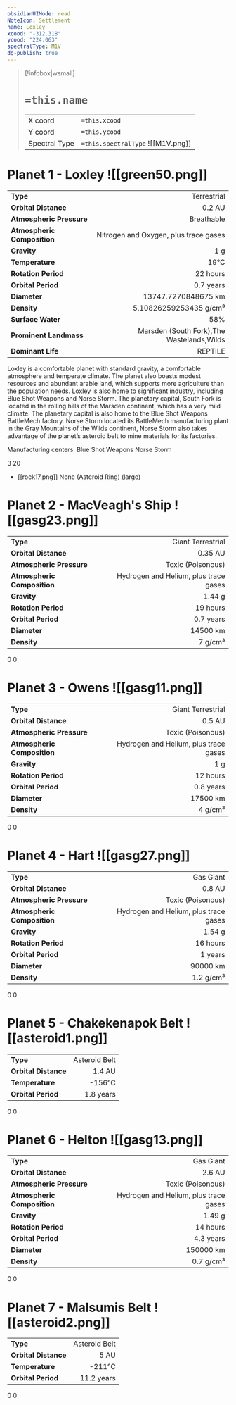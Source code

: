 ```yaml
---
obsidianUIMode: read
NoteIcon: Settlement
name: Loxley
xcood: "-312.318"
ycood: "224.063"
spectralType: M1V
dg-publish: true
---
```

> [!infobox|wsmall]
> # `=this.name`
> | | |
> | - | - |
> | X coord | `=this.xcood` |
> | Y coord| `=this.ycood` |
> | Spectral Type | `=this.spectralType` ![[M1V.png]] |

# Planet 1 - Loxley ![[green50.png]]
|                             |                           |
| --------------------------- | -------------------------:|
| **Type**                    |             Terrestrial |
| **Orbital Distance**        |   0.2 AU |
| **Atmospheric Pressure**    |       Breathable |
| **Atmospheric Composition** |      Nitrogen and Oxygen, plus trace gases |
| **Gravity**                 |        1 g |
| **Temperature**             |    19°C |
| **Rotation Period**         |  22 hours |
| **Orbital Period** | 0.7 years |
| **Diameter**                |      13747.7270848675 km | 
| **Density**                 |    5.10826259253435 g/cm³ |
| **Surface Water**           |           58% | 
| **Prominent Landmass**      |         Marsden (South Fork),The Wastelands,Wilds | 
| **Dominant Life**           |         REPTILE |

Loxley is a comfortable planet with standard gravity, a comfortable atmosphere and temperate climate. The planet also boasts modest resources and abundant arable land, which supports more agriculture than the population needs. Loxley is also home to significant industry, including Blue Shot Weapons and Norse Storm. The planetary capital, South Fork is located in the rolling hills of the Marsden continent, which has a very mild climate. The planetary capital is also home to the Blue Shot Weapons BattleMech factory. Norse Storm located its BattleMech manufacturing plant in the Gray Mountains of the Wilds continent, Norse Storm also takes advantage of the planet’s asteroid belt to mine materials for its factories.

Manufacturing centers:
Blue Shot Weapons
Norse Storm

3
20

- [[rock17.png]] None (Asteroid Ring) (large)

# Planet 2 - MacVeagh's Ship ![[gasg23.png]]
|                             |                           |
| --------------------------- | -------------------------:|
| **Type**                    |             Giant Terrestrial |
| **Orbital Distance**        |   0.35 AU |
| **Atmospheric Pressure**    |       Toxic (Poisonous) |
| **Atmospheric Composition** |      Hydrogen and Helium, plus trace gases |
| **Gravity**                 |        1.44 g |
| **Rotation Period**         |  19 hours |
| **Orbital Period** | 0.7 years |
| **Diameter**                |      14500 km | 
| **Density**                 |    7 g/cm³ |



0
0



# Planet 3 - Owens ![[gasg11.png]]
|                             |                           |
| --------------------------- | -------------------------:|
| **Type**                    |             Giant Terrestrial |
| **Orbital Distance**        |   0.5 AU |
| **Atmospheric Pressure**    |       Toxic (Poisonous) |
| **Atmospheric Composition** |      Hydrogen and Helium, plus trace gases |
| **Gravity**                 |        1 g |
| **Rotation Period**         |  12 hours |
| **Orbital Period** | 0.8 years |
| **Diameter**                |      17500 km | 
| **Density**                 |    4 g/cm³ |



0
0



# Planet 4 - Hart ![[gasg27.png]]
|                             |                           |
| --------------------------- | -------------------------:|
| **Type**                    |             Gas Giant |
| **Orbital Distance**        |   0.8 AU |
| **Atmospheric Pressure**    |       Toxic (Poisonous) |
| **Atmospheric Composition** |      Hydrogen and Helium, plus trace gases |
| **Gravity**                 |        1.54 g |
| **Rotation Period**         |  16 hours |
| **Orbital Period** | 1 years |
| **Diameter**                |      90000 km | 
| **Density**                 |    1.2 g/cm³ |



0
0



# Planet 5 - Chakekenapok Belt ![[asteroid1.png]]
|                             |                           |
| --------------------------- | -------------------------:|
| **Type**                    |             Asteroid Belt |
| **Orbital Distance**        |   1.4 AU |
| **Temperature**             |    -156°C |
| **Orbital Period** | 1.8 years |



0
0



# Planet 6 - Helton ![[gasg13.png]]
|                             |                           |
| --------------------------- | -------------------------:|
| **Type**                    |             Gas Giant |
| **Orbital Distance**        |   2.6 AU |
| **Atmospheric Pressure**    |       Toxic (Poisonous) |
| **Atmospheric Composition** |      Hydrogen and Helium, plus trace gases |
| **Gravity**                 |        1.49 g |
| **Rotation Period**         |  14 hours |
| **Orbital Period** | 4.3 years |
| **Diameter**                |      150000 km | 
| **Density**                 |    0.7 g/cm³ |



0
0



# Planet 7 - Malsumis Belt ![[asteroid2.png]]
|                             |                           |
| --------------------------- | -------------------------:|
| **Type**                    |             Asteroid Belt |
| **Orbital Distance**        |   5 AU |
| **Temperature**             |    -211°C |
| **Orbital Period** | 11.2 years |



0
0



